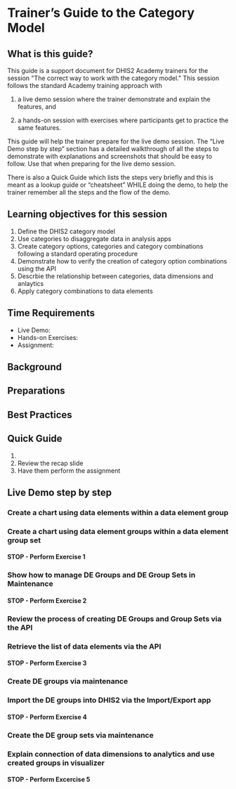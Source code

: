 # Trainer’s Guide to the Category Model

## What is this guide?

This guide is a support document for DHIS2 Academy trainers for the session "The correct way to work with the category model." This session follows the standard Academy training approach with 

1. a live demo session where the trainer demonstrate and explain the features, and 
   
2. a hands-­on session with exercises where participants get to practice the same features.

This guide will help the trainer​ prepare​​ for the live demo session. The “Live Demo step by step” section has a detailed walkthrough of all the steps to demonstrate with explanations and screenshots that should be easy to follow. Use that when preparing for the live demo session.

There is also a Quick Guide which lists the steps very briefly and this is meant as a lookup guide or “cheatsheet” WHILE doing the demo, to help the trainer remember all the steps and the flow of the demo.

## Learning objectives for this session

1. Define the DHIS2 category model
2. Use categories to disaggregate data in analysis apps
3. Create category options, categories and category combinations following a standard operating procedure
4. Demonstrate how to verify the creation of category option combinations using the API
5. Descrbie the relationship between categories, data dimensions and anlaytics
6. Apply category combinations to data elements

## Time Requirements

- Live Demo: 
- Hands-on Exercises: 
- Assignment: 

## Background



## Preparations



## Best Practices



## Quick Guide

1. 
2. Review the recap slide
3. Have them perform the assignment

## Live Demo step by step

### Create a chart using data elements within a data element group

### Create a chart using data element groups within a data element group set

#### STOP - Perform Exercise 1

### Show how to manage DE Groups and DE Group Sets in Maintenance

#### STOP - Perform Exercise 2

### Review the process of creating DE Groups and Group Sets via the API

### Retrieve the list of data elements via the API

#### STOP - Perform Exercise 3

### Create DE groups via maintenance

### Import the DE groups into DHIS2 via the Import/Export app

#### STOP - Perform Exercise 4

### Create the DE group sets via maintenance

### Explain connection of data dimensions to analytics and use created groups in visualizer

#### STOP - Perform Excercise 5